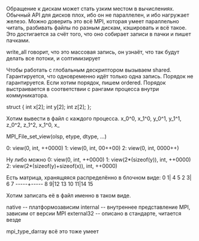 Обращение к дискам может стать узким местом в вычислениях. Обычный API для дисков плох, ибо он не параллелен, и ибо нагружает железо.
Можно доверить это всё MPI, которая умеет параллельно читать, разбивать файлы по разным дискам, кэшировать и всё такое. Это достигается за счёт того, что оно собирает записи в пачки и пишет пачками.

write_all говорит, что это массовая запись, он узнаёт, что так будут делать все потоки, и соптимизирует

Чтобы работать с глобальным дескриптором вызываем shared. Гарантируется, что одновременно идёт только одна запись. Порядок  не гарантируется. 
Если хотим порядок, пишем ordered. Порядок выстраивается в соответствии с рангами процесса внутри коммуникатора.

struct {
int x[2];
int y[2];
int z[2];
};

Хотим вывести в файл с каждого процесса.
x_0^0, x_1^0, y_0^1, y_1^1, z_0^2, z_1^2, x_1^0, x_

MPI_File_set_view(olsp, etype, dtype, ...) 

0: view(0, int, ++0000)
1: view(0, int, 00++00)
2: view(0, int, 0000++)

Ну либо можно
0: view(0, int, ++0000)
1: view(2*(sizeof(y)), int, ++0000)
2: view(2*(sizeof(y)+sizeof(x)), int, ++0000)

Есть матрица, хранящяяся распределённо в блочном виде:
 0  1| 4  5
 2  3| 6  7
-----+-----
 8  9|12 13
10 11|14 15

Хотим записать её в файл именно в таком виде.

native -- платформозависим
internal -- внутреннее представление MPI, зависим от версии MPI
external32 -- описано в стандарте, читается везде

mpi_type_darray всё это тоже умеет